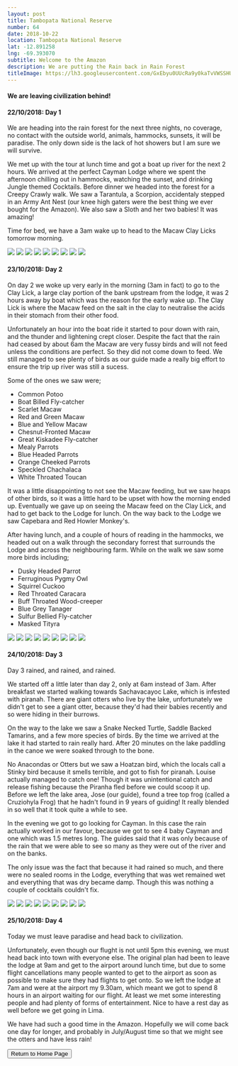 ```yaml
---
layout: post
title: Tambopata National Reserve
number: 64
date: 2018-10-22
location: Tambopata National Reserve
lat: -12.891258
lng: -69.393070
subtitle: Welcome to the Amazon
description: We are putting the Rain back in Rain Forest
titleImage: https://lh3.googleusercontent.com/GxEbyu0UUcRa9y0kaTvVWSSHU1T-Hzlx5F7b3NZWmWgGMdfd_eedZu6bNCMGXgIcGf9ABUZ98pxofkWQRBKrTCEnOT7M6p9_qYOzfiq5lYkIo1X_rBTnNbZ6aU5jFSsixyhzWNAiiyQ=w2400
---
```


<h4>We are leaving civilization behind!</h4>

<h4>22/10/2018: Day 1</h4>

We are heading into the rain forest for the next three nights, no coverage, no contact with the outside world, animals, hammocks, sunsets, it will be paradise.
The only down side is the lack of hot showers but I am sure we will survive.

We met up with the tour at lunch time and got a boat up river for the next 2 hours. We arrived at the perfect Cayman Lodge where we spent the afternoon chilling out in hammocks, watching the sunset, and drinking Jungle themed Cocktails. 
Before dinner we headed into the forest for a Creepy Crawly walk. We saw a Tarantula, a Scorpion, accidentaly stepped in an Army Ant Nest (our knee high gaters were the best thing we ever bought for the Amazon). 
We also saw a Sloth and her two babies! It was amazing!

Time for bed, we have a 3am wake up to head to the Macaw Clay Licks tomorrow morning. 

<img src="https://lh3.googleusercontent.com/cLhkUBLtuKC5N_6R1QnVjIMGs1h_AvM6o8t1aGtfqwKrlaeR28I04eAEh2lLcgYNaKVHZsuYIO2Z99m8WcGb5O-BkOfxlRhisAQG8maCQL5je82NkpyiLz1QiNyYzzDvDAcvGnfK27E=w2400" class="image1">
<img src="https://lh3.googleusercontent.com/i04fQ6MLJWKEe-LE2v16NzUKQ9UKDubWJVoB1VlQSUm9emvSph_bv_epy4MhSKbpPHwV3vXM1-8sVpnnRnKp20lqBqb9gLZA9HGLJGgzIPa2uQgYFQwKqgfVPlhYBIhkZLFY6YhZuiQ=w2400" class="image1">
<img src="https://lh3.googleusercontent.com/1Ea5zo0YqZgZlY4NLYlOFB3-TsvDZqwJIMpPfxPbfndbE_UdSsKsecn6CV6b4prVaAHRrEKFUf1IRwiNIjSiIcZnIWDdwygbLpiOULGo4J83IptCJSn_YZwEOV8BLwTp4UurhgBJLrg=w2400" class="image1">
<img src="https://lh3.googleusercontent.com/0SWfcfN5mY3zu27cK-DAtDIEa5H5Kcj6h4paAabQyCixNDmm9FOZ0sufJacSszu_JyblIPq9FzfbFjHJ1ZRYTUMjCgleWo54CK1nTpuf4LfadH9sei7UeTvmE8BrPFm3TxM7_FtSn-8=w2400" class="image1">
<img src="https://lh3.googleusercontent.com/EOT2z38D6pXjMIfVZFgjukVGIa5sNkKM1mWNLanIwOrybuNqrkjUrOH1Sq1feAFn9au0xL7GSYYW_2Z11lCLW2ewqsIzhAud6cThk9p_7buz-rCeVKAyYWsuVYkGMRluBiOxPTqYmCc=w2400" class="image1">
<img src="https://lh3.googleusercontent.com/zP52FkOlVpASH-WyXidSgyv64y70v0k9leruN4Bzd_efmin-aGJWuf64OMXDZKEmfDjF9N2WxHkq5_kylEpB8CRhKBZ4Ly9d42zhf0kFoxn2jupTly25hdW2kX5xIduEDLy0mhXROKE=w2400" class="image1">
<img src="https://lh3.googleusercontent.com/NHoW98nXpRIMoSEkCNMsgBQnnPMndL5saiJbTnAF5LJPqdy1FHoWkOUYEkKi0m669KPZmiP8maN5SiU2WK1-OccmPyZH06ipuc8ObaamskklrJYDK65ITQwWi9-9YGNmh0UDkfbolB4=w2400" class="image1">
<img src="https://lh3.googleusercontent.com/Lei6uaOIjpocp3qPmu1SYSE-rje58xyXobq09dgXc-LhqWJhkmzRxKF7myDz-TN4OG4TqQ_bGgXs3xZvDInUQEggCAlFLqycHmZRrYBOdZ1z-ptFRdmgDoZybIJmWX_MNHhTyxMaJe4=w2400" class="image1">
<img src="https://lh3.googleusercontent.com/RizMhGjY3nxhD8c2mZFkhLNXyq3oqqnl02l0RlgExi_x4v3Z77L02mFI5uQnZmtwQJLtoCWbmuv6Jsl0HUCcEnuXWCB_E3c6jIbOFHOuuhetTivfEXsBI-jdemK15tEE3Beba3tGYMo=w2400" class="image1">

<h4>23/10/2018: Day 2</h4>

On day 2 we woke up very early in the morning (3am in fact) to go to the Clay Lick, a large clay portion of the bank upstream from the lodge,
it was 2 hours away by boat which was the reason for the early wake up. 
The Clay Lick is where the Macaw feed on the salt in the clay to neutralise the acids in their stomach from their other food. 

Unfortunately an hour into the boat ride it started to pour down with rain, and the thunder and lightening crept closer. Despite the fact that the rain had ceased by about 6am the Macaw are very fussy birds and will not feed unless
the conditions are perfect. So they did not come down to feed. 
We still managed to see plenty of birds as our guide made a really big effort to ensure the trip up river was still a sucess.

Some of the ones we saw were; 
* Common Potoo
* Boat Billed Fly-catcher
* Scarlet Macaw
* Red and Green Macaw
* Blue and Yellow Macaw
* Chesnut-Fronted Macaw
* Great Kiskadee Fly-catcher
* Mealy Parrots
* Blue Headed Parrots
* Orange Cheeked Parrots
* Speckled Chachalaca
* White Throated Toucan

It was a little disappointing to not see the Macaw feeding, but we saw heaps of other birds, so it was a little hard to be upset with how the morning ended up. 
Eventually we gave up on seeing the Macaw feed on the Clay Lick, and had to get back to the Lodge for lunch. On the way back to the Lodge 
we saw Capebara and Red Howler Monkey's. 

After having lunch, and a couple of hours of reading in the hammocks, we headed out on a walk through the secondary forrest that surrounds the 
Lodge and across the neighbouring farm. While on the walk we saw some more birds including;
* Dusky Headed Parrot 
* Ferruginous Pygmy Owl
* Squirrel Cuckoo
* Red Throated Caracara
* Buff Throated Wood-creeper
* Blue Grey Tanager
* Sulfur Bellied Fly-catcher
* Masked Tityra

<img src="https://lh3.googleusercontent.com/RSxQC3ZBk6ugGq-GusKh-0_kjmBjjUAyZaPxdY3Bjo1IhP8qo30jWLoQwnCtammzKOyVxsI6xR_RfBFEqpS9k_plabSZXFEwkuBsMfEU-pvVq7a0EUKO_uO5URwXfaI7-557S0Z_248=w2400" class="image1">
<img src="https://lh3.googleusercontent.com/4kOaz7vq2MPxfyLoQefI0k2X5daURM-0MInXBXfwTNT7PKvYuwvMskOcXvXZ2uR0EpAG_DsmM2icFuZHTrRp_twqDZnnu2084tiHa1HMgrff7O3hw2C2qqM4BNILm_k_6oJ2R5fSaMM=w2400" class="image1">
<img src="https://lh3.googleusercontent.com/0h2YCyz9BdFM36tW0qXDvQrwwsysLWGkDa9gGaG_UI9egYzSJazP3tHQ4CmyPBuMjqK5fuDNB1Tiun2zUdRQbmHW4nigDKqIjF1mpZr7kNZDphAxC0DENLpvYYlht7eVyFx_dZ6YgWg=w2400" class="image1">
<img src="https://lh3.googleusercontent.com/c0tu7-MqMd3f35kV56xYz3I9hlg040uLlhpbJ25TnGfk5YcHscklVZYphRQe61J_1qOfhnl5mbevCWdH8aAPnuw-A12WdrGRQh1U7FiQDhOtmaRPF_zclyXuZmfhJOVIRnxA5516vcs=w2400" class="image1">
<img src="https://lh3.googleusercontent.com/E1jLg4Anl8Q5TCLs1oJF65lJJmINStRTo01sKZgE4pBgnGGyZvV0UHyzIYZNEsdxIWWDvADtr4Bftriu1En8FMA6INGBL_BHXqJ4W4jbfilgju43qkUyNMHr_p8cXTb4A8Izz7yBtFI=w2400" class="image1">
<img src="https://lh3.googleusercontent.com/qlvF7YA1U7I9HtOjCzejHWwDMypaokKqkN8xTahS2QyKkL0aad6HGUU5G2APfVwy3EGueR8dUWnSSpwuWpjEU02XmG8VJ5XxX-3G2yn-niv2cjrvhHDSF16fh7d4bZkHYFjJtwNsS0w=w2400" class="image1">
<img src="https://lh3.googleusercontent.com/oWH7KXKSpLPAWQU5SfSCt7SW20aCLCY23J-YKNTEg8Q2NJsbizNb0MZOGG0W22SIgPbSvf4mLeknoQ4UY1fMqxWplvPfbw9oiCsRfmIlSs0h76U_q4HOMyEzO1ws4IojKWfLLSToMww=w2400" class="image1">
<img src="https://lh3.googleusercontent.com/mLQSvc3J_Tr160HnKYgr6VJ3F5a-96Q-8RcpP-1NHwBn-2OyxnZrADYe1nSJXUL02aP8zgBKj5gAglbo1BZQ42cbmBsUU55KNGM0vhb1YDTlYA5XBxqMe-uow8z67OGhu9FitT3hHCU=w2400" class="image1">
<img src="https://lh3.googleusercontent.com/mIZDiEJ1bqDZCWShnqvXgn70W_RfW0xjZbfqfyOlUpN2_m_-8tSMrO6ajKR5HSJRwAWHbLGvr2pzLZfHWSqplAdOH6VME30wyJAvC1JvuuGeqGPWyc0P8oeArctsFR7f8a-TkF5OBDk=w2400" class="image1">

<h4>24/10/2018: Day 3</h4>

Day 3 rained, and rained, and rained. 

We started off a little later than day 2, only at 6am instead of 3am. After breakfast we started walking
towards Sachavacayoc Lake, which is infested with piranah. There are giant otters who live by the lake, unfortunately we didn't get to see a giant otter, because
they'd had their babies recently and so were hiding in their burrows. 

On the way to the lake we saw a Snake Necked Turtle, Saddle Backed Tamarins, and a few more species of birds. 
By the time we arrived at the lake it had started to rain really hard. After 20 minutes on the lake paddling in the canoe we were soaked through to the bone. 

No Anacondas or Otters but we saw a Hoatzan bird, which the locals call a Stinky bird because it smells terrible, and got to fish for piranah. 
Louise actually managed to catch one! Though it was unintentional catch and release fishing because the Piranha fled before we could scoop it up. 
Before we left the lake area, Jose (our guide), found a tree top frog (called a Cruziohyla Frog) that he hadn't found in 9 years of guiding! It really blended in
so well that it took quite a while to see. 

In the evening we got to go looking for Cayman. In this case the rain actually worked in our favour, because we got to see 4 baby Cayman 
and one which was 1.5 metres long. The guides said that it was only because of the rain that we were able to see so many as they were out of the river and on the banks.

The only issue was the fact that because it had rained so much, and there were no sealed rooms in the Lodge, everything that was wet remained wet and everything
that was dry became damp. Though this was nothing a couple of cocktails couldn't fix. 

<img src="https://lh3.googleusercontent.com/hWXJAiH2ALJkKfrsYXuIJHNtruRvye0NeMhSy-5JEPhVGWE6YsI4bCrdujndoaA9KHsh7IxmqdAe_EyBL-wyMiYdxo1NniJygq0Sem-_CDI9_x0CuOO3sZ71_su_T1wKx3Ne7CHBhSs=w2400" class="image1">
<img src="https://lh3.googleusercontent.com/mD9NX_oKx-d081fE7Vm1ty8y_QYI6y7TnjNRpS_ZpQmhugvrEKDr7qC1haNHs5SCBaFrjfrOUgQJi-9nSucsvjMjrt1z7ryLXLQzGNGQA-IzsUYRyC9E7kwYgiyh_Xqa-epyZDBcaDE=w2400" class="image1">
<img src="https://lh3.googleusercontent.com/B7YtTFPxa_bQQj-_37MKrF7HsxFFgGsM9qNCwa5M_aRGwHPDwPh0Wj9wr-kr41CjSB2cARZiN1hiOIAVMw2PMZeWDMB31sjtdvJEveyv9WnpRGk7gtEBd3ms0gWKIWkdylP9-WvfcuY=w2400" class="image1">
<img src="https://lh3.googleusercontent.com/2A0cYB9f8BBYOUz9mKVzp8b7h64MbALhsYN3Waso2WUoL_KoSxCsNRIm8Cu5MFj-R9K8KWwH0iqRi1Orb-9YrjZNh9bkTIIeawhSW3JpVMZyUdgCsg-gHF21IT5ZEK1Gg9PjtejDK9U=w2400" class="image1">
<img src="https://lh3.googleusercontent.com/OCtkVbVJWmA0FavPgMDUrbymo9WbmLsmbwWq2RKmj7oSt1Q506ySywpfvRVYpJ5tmzNmwr45dboA4ECFwIsPs8IfFwtbUF1HWJ5qOp3HjCPPBT5qBUXznVU5WgbiGncq12LMMUCR0Z0=w2400" class="image1">
<img src="https://lh3.googleusercontent.com/BqlMH8-0RS-4VPr5XI0Px5peR3CyrNed_xS1MeFJn1NVNpQAjpwlxI7yrEBNbO1W8E5MHcjJMI1REuCW4f1JyQlalqWCywFHEXZ3upHwoPvkfDplmaqEao1MrN2pioF9kN4ik4d46S0=w2400" class="image1">
<img src="https://lh3.googleusercontent.com/phsDo4a_63eiPkduDOaVROTVVmEJ52mTi4tJB6QynQR1XqupvTfzE73G_MK8-w-BV4sLQECJeAruzJM18jhf_dHNknG1XT-bZJi6iqhseHfb6I09NOpibVB3d91M3Kpnv4HFs8L0pQk=w2400" class="image1">
<img src="https://lh3.googleusercontent.com/BFtvEXgVg4fAr0-qgHD_7rnIid5guPG3iBr5XbvBzZrg8rU1zMj9K3JysRRVpkBQmG7N2-bnBviknZBKe0zjvQidcvUSP_iya2Z4_tPcd3iD5-isemQuBo5yUWvrCuBjyOmG67TAy0U=w2400" class="image1">
<img src="https://lh3.googleusercontent.com/l9ed3xR5yrbKHw9SUB6QZIgrLvwMW7mOXiF59TRA9YR5Tjgtn_q0uIkXGgf393DlebE7s60At1QHa0jxqHfisrbThH4DC8Hibf2yLDcAQvhjp6LSRhx_YgzIVqn7J4ceuIGVGeaVwfc=w2400" class="image1">

<h4>25/10/2018: Day 4</h4>

Today we must leave paradise and head back to civilization. 

Unfortunately, even though our flught is not until 5pm this evening, we must head back into town with everyone else. 
The original plan had been to leave the lodge at 9am and get to the airport around lunch time, but due to some flight cancellations many people wanted to get to the airport as soon as possible to make sure they had flights to get onto. 
So we left the lodge at 7am and were at the airport my 9.30am, which meant we got to spend 8 hours in an airport waiting for our flight. 
At least we met some interesting people and had plenty of forms of entertainment. Nice to have a rest day as well before we get going in Lima. 

We have had such a good time in the Amazon. Hopefully we will come back one day for longer, and probably in July/August time so that we might see the otters and have less rain!

<div class="wrapper">
  <input type="button" class="button" value="Return to Home Page" onclick="self.close()">
</div>

